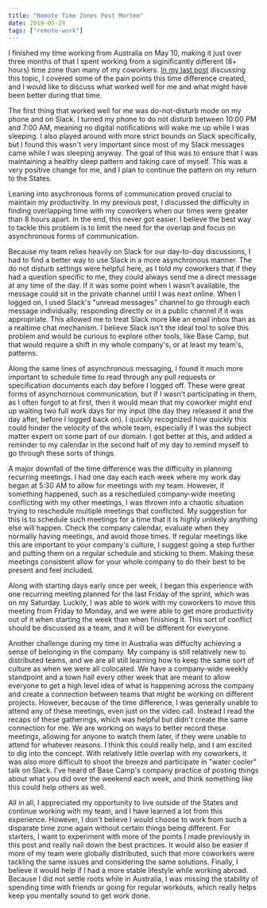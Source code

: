 ```yaml
---
title: "Remote Time Zones Post Mortem"
date: 2019-05-29
tags: ["remote-work"]
---
```


I finished my time working from Australia on May 10, making it just over three months of that I spent working from a
siginificantly different (8+ hours) time zone than many of my coworkers. [In my last post](/posts/remote-time-differences)
discussing this topic, I covered some of the pain points this time difference created, and I would like to discuss
what worked well for me and what might have been better during that time.

The first thing that worked well for me was do-not-disturb mode on my phone and on Slack. I turned my phone to do not disturb between
10:00 PM and 7:00 AM, meaning no digital notifications will wake me up while I was sleeping. I also played around with more strict
bounds on Slack specifically, but I found this wasn't very important since most of my Slack messages came while I was sleeping
anyway. The goal of this was to ensure that I was maintaining a healthy sleep pattern and taking care of myself. This was a
very positive change for me, and I plan to continue the pattern on my return to the States.

Leaning into asychronous forms of communication proved crucial to maintain my productivity. In my previous post, I discussed
the difficulty in finding overlapping time with my coworkers when our times were greater than 8 hours apart. In the end,
this never got easier. I believe the best way to tackle this problem is to limit the need for the overlap and focus on
asynchronous forms of communication.

Because my team relies heavily on Slack for our day-to-day discussions, I had to find a better way to use Slack in a more
asynchronous manner. The do not disturb settings were helpful here, as I told my coworkers that if they had a
question specific to me, they could always send me a direct message at any time of the day. If it was some point when I wasn't
available, the message could sit in the private channel until I was next online. When I logged on, I used Slack's "unread
messages" channel to go through each message individually, responding directly or in a public channel if it was appropriate.
This allowed me to treat Slack more like an email inbox than as a realtime chat mechanism. I believe Slack isn't the
ideal tool to solve this problem and would be curious to explore other tools, like Base Camp, but that would require a shift in
my whole company's, or at least my team's, patterns.

Along the same lines of asynchronous messaging, I found it much more important to schedule time to read through any pull requests
or specification documents each day before I logged off. These were great forms of asynchornous communication, but if I wasn't
participating in them, as I often forgot to at first, then it would mean that my coworker might end up waiting two full work days
for my input (the day they released it and the day after, before I logged back on). I quickly recognized how quickly this could hinder
the velocity of the whole team, especially if I was the subject matter expert on some part of our domain. I got better at this, and
added a reminder to my calendar in the second half of my day to remind myself to go through these sorts of things.

A major downfall of the time difference was the difficulty in planning recurring meetings. I had one day each each week where
my work day began at 5:30 AM to allow for meetings with my team. However, if something happened, such as a rescheduled
company-wide meeting conflicting with my other meetings, I was thrown into a chaotic situation trying to reschedule multiple
meetings that conflicted. My suggestion for this is to schedule such meetings for a time that it is highly unlikely anything else
will happen. Check the company calendar, evaluate when they normally having meetings, and avoid those times. If regular meetings
like this are important to your company's culture, I suggest going a step further and putting them on a regular schedule
and sticking to them. Making these meetings consistent allow for your whole company to do their best to be present and feel
included.

Along with starting days early once per week, I began this experience with one recurring meeting planned for the last Friday of
the sprint, which was on my Saturday. Luckily, I was able to work with my coworkers to move this meeting from Friday to Monday,
and we were able to get more productivity out of it when starting the week than when finishing it. This sort of conflict should
be discussed as a team, and it will be different for everyone.

Another challenge during my time in Australia was diffuclty achieving a sense of belonging in the company. My company is still relatively new to
distributed teams, and we are all still learning how to keep the same sort of culture as when we were all colocated.
We have a company-wide weekly standpoint and a town hall every other week that are meant to allow everyone to get a high level
idea of what is happening across the company and create a connection between teams that might be working on different projects.
However, because of the time difference, I was generally unable to attend any of these meetings, even just on the video call.
Instead I read the recaps of these gatherings, which was helpful but didn't create the same connection for me. We are working on
ways to better record these meetings, allowing for anyone to watch them later, if they were unable to attend for whatever
reasons. I think this could really help, and I am excited to dig into the concept. With relatively little overlap with my coworkers,
it was also more difficult to shoot the breeze and participate in "water cooler" talk on Slack. I've heard of Base Camp's company
practice of posting things about what you did over the weekend each week, and think something like this could help others as well.

All in all, I appreciated my opportunity to live outside of the States and continue working with my team, and I have learned a lot
from this experience. However, I don't believe I would choose to work from such a disparate time zone again without certain things being
different. For starters, I want to experiment with more of the points I made previously in this post and really nail down the best
practices. It would also be easier if more of my team were globally distributed, such that more coworkers were tackling the same issues
and considering the same solutions. Finally, I believe it would help if I had a more stable lifestyle while working abroad. Because
I did not settle roots while in Australia, I was missing the stability of spending time with friends or going for regular workouts, which
really helps keep you mentally sound to get work done.

